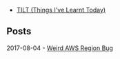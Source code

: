 - [TILT (Things I've Learnt Today)](/tilt/)

## Posts

2017-08-04 - [Weird AWS Region Bug](/2017-08-04-weird-aws-region-bug.md)
